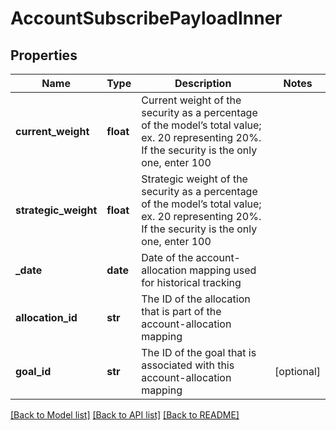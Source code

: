 # AccountSubscribePayloadInner

## Properties
Name | Type | Description | Notes
------------ | ------------- | ------------- | -------------
**current_weight** | **float** | Current weight of the security as a percentage of the model’s total value; ex. 20 representing 20%. If the security is the only one, enter 100 | 
**strategic_weight** | **float** | Strategic weight of the security as a percentage of the model’s total value; ex. 20 representing 20%. If the security is the only one, enter 100 | 
**_date** | **date** | Date of the account-allocation mapping used for historical tracking | 
**allocation_id** | **str** | The ID of the allocation that is part of the account-allocation mapping | 
**goal_id** | **str** | The ID of the goal that is associated with this account-allocation mapping | [optional] 

[[Back to Model list]](../README.md#documentation-for-models) [[Back to API list]](../README.md#documentation-for-api-endpoints) [[Back to README]](../README.md)


